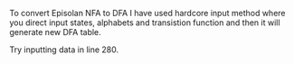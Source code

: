 To convert Episolan NFA to DFA I have used hardcore input method where you direct input states, alphabets and transistion function and then it will generate new DFA table. 

Try inputting data in line 280. 